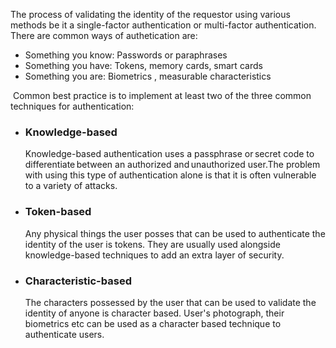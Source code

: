 The process of validating the identity of the requestor using various methods be it a single-factor authentication or multi-factor authentication. 
There are common ways of authetication are:
-   Something you know: Passwords or paraphrases
-   Something you have: Tokens, memory cards, smart cards
-   Something you are: Biometrics , measurable characteristics

 Common best practice is to implement at least two of the three common techniques for authentication: 
- ### Knowledge-based 
	 Knowledge-based authentication uses a passphrase or secret code to differentiate between an authorized and unauthorized user.The problem with using this type of authentication alone is that it is often vulnerable to a variety of attacks.
- ### Token-based 
	 Any physical things the user posses that can be used to authenticate the identity of the user is tokens. They are usually used alongside knowledge-based techniques to add an extra layer of security.
- ### Characteristic-based
	 The characters possessed by the user that can be used to validate the identity of anyone is character based. User's photograph, their biometrics etc can be used as a character based technique to authenticate users.


